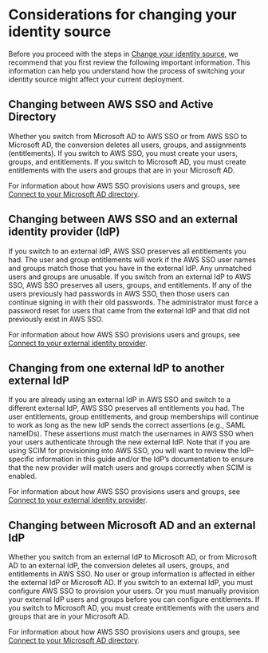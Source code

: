 # Considerations for changing your identity source<a name="manage-your-identity-source-considerations"></a>

Before you proceed with the steps in [Change your identity source](manage-your-identity-source-change.md), we recommend that you first review the following important information\. This information can help you understand how the process of switching your identity source might affect your current deployment\.

## Changing between AWS SSO and Active Directory<a name="changing-between-sso-and-active-directory"></a>

Whether you switch from Microsoft AD to AWS SSO or from AWS SSO to Microsoft AD, the conversion deletes all users, groups, and assignments \(entitlements\)\. If you switch to AWS SSO, you must create your users, groups, and entitlements\. If you switch to Microsoft AD, you must create entitlements with the users and groups that are in your Microsoft AD\.

For information about how AWS SSO provisions users and groups, see [Connect to your Microsoft AD directory](manage-your-identity-source-ad.md)\.

## Changing between AWS SSO and an external identity provider \(IdP\)<a name="changing-between-sso-and-azure-active-directory"></a>

If you switch to an external IdP, AWS SSO preserves all entitlements you had\. The user and group entitlements will work if the AWS SSO user names and groups match those that you have in the external IdP\. Any unmatched users and groups are unusable\. If you switch from an external IdP to AWS SSO, AWS SSO preserves all users, groups, and entitlements\. If any of the users previously had passwords in AWS SSO, then those users can continue signing in with their old passwords\. The administrator must force a password reset for users that came from the external IdP and that did not previously exist in AWS SSO\.

For information about how AWS SSO provisions users and groups, see [Connect to your external identity provider](manage-your-identity-source-idp.md)\.

## Changing from one external IdP to another external IdP<a name="changing-from-one-idp-to-another-idp"></a>

If you are already using an external IdP in AWS SSO and switch to a different external IdP, AWS SSO preserves all entitlements you had\. The user entitlements, group entitlements, and group memberships will continue to work as long as the new IdP sends the correct assertions \(e\.g\., SAML nameIDs\)\. These assertions must match the usernames in AWS SSO when your users authenticate through the new external IdP\. Note that if you are using SCIM for provisioning into AWS SSO, you will want to review the IdP\-specific information in this guide and/or the IdP’s documentation to ensure that the new provider will match users and groups correctly when SCIM is enabled\.

For information about how AWS SSO provisions users and groups, see [Connect to your external identity provider](manage-your-identity-source-idp.md)\.

## Changing between Microsoft AD and an external IdP<a name="changing-between-microsoft-ad-and-azure-active-directory"></a>

Whether you switch from an external IdP to Microsoft AD, or from Microsoft AD to an external IdP, the conversion deletes all users, groups, and entitlements in AWS SSO\. No user or group information is affected in either the external IdP or Microsoft AD\. If you switch to an external IdP, you must configure AWS SSO to provision your users\. Or you must manually provision your external IdP users and groups before you can configure entitlements\. If you switch to Microsoft AD, you must create entitlements with the users and groups that are in your Microsoft AD\.

For information about how AWS SSO provisions users and groups, see [Connect to your Microsoft AD directory](manage-your-identity-source-ad.md)\.